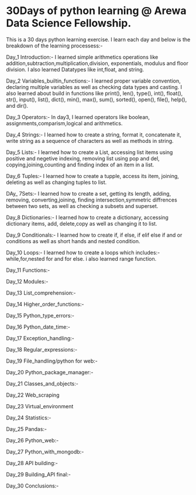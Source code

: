# 30Days of python learning @ Arewa Data Science Fellowship. 

This is a 30 days python learning exercise. I learn each day and below is the breakdown of the learning processess:-

Day_1 Introduction:- I learned simple arithmetics operations like addition,subtraction,multiplication,division, exponentials, modulus and floor division. I also learned Datatypes like int,float, and string.

Day_2 Variables_builtin_functions:- I learned proper variable convention, declaring multiple variables as well as checking data types and casting. I also learned about build in functions like print(), len(), type(), int(), float(), str(), input(), list(), dict(), min(), max(), sum(), sorted(), open(), file(), help(), and dir().

Day_3 Operators:- In day3, I learned operators like boolean, assignments,comparism,logical and arithmetics.

Day_4 Strings:- I learned how to create a string, format it, concatenate it, write string as a sequence of characters as well as methods in string.

Day_5 Lists:- I learned how to create a List, accessing list items using positive and negetive indexing, removing list using pop and del, copying,joining,counting and finding index of an item in a list.

Day_6 Tuples:- I learned how to create a tupple, access its item, joining, deleting as well as changing tuples to list.

DAy_ 7Sets:- I learned how to create a set, getting its length, adding, removing, converting,joining, finding intersection,symmetric diffrences between two sets, as well as checking a subsets and superset.

Day_8 Dictionaries:- I learned how to create a dictionary, accessing dictionary items, add, delete,copy as well as  changing it to list. 

Day_9 Conditionals:- I learned how to create if, if else, if elif else if and or conditions as well as short hands and nested condition.

Day_10 Loops:- I learned how to create a loops which includes:- while,for,nested for and for else. i also learned range function.

Day_11 Functions:-

Day_12 Modules:-

Day_13 List_comprehension:-

Day_14 Higher_order_functions:-

Day_15 Python_type_errors:-

Day_16 Python_date_time:-

Day_17 Exception_handling:-

Day_18 Regular_expressions:-

Day_19 File_handling/python for web:-

Day_20 Python_package_manager:-

Day_21 Classes_and_objects:-

Day_22 Web_scraping

Day_23 Virtual_environment

Day_24 Statistics:-

Day_25 Pandas:-

Day_26 Python_web:-

Day_27 Python_with_mongodb:-

Day_28 API building:-

Day_29 Building_API final:-

Day_30 Conclusions:-

